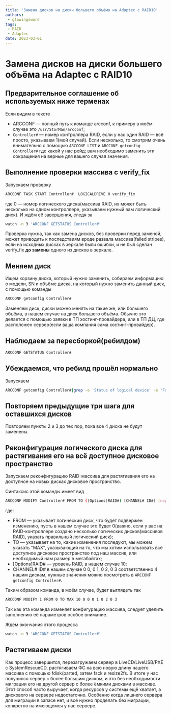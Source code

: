 ```yaml
---
title: 'Замена дисков на диски большего объёма на Adaptec с RAID10'
authors: 
 - glowingsword
tags:
 - RAID
 - Adaptec
date: 2023-03-01
---
```

# Замена дисков на диски большего объёма на Adaptec с RAID10

## Предварительное соглашение об используемых ниже терменах
Если видим в тексте
* ARCCONF — полный путь к команде arcconf, к примеру в моём случае это ```/usr/StorMan/arcconf```;
* ```Controller#``` — номер контроллера RAID, если у нас один RAID — всё просто, указываем 1(мой случай). Если несколько, то смотрим очень внимательно с помощью ```ARCCONF LIST``` и ```ARCCONF getconfig Controller#``` где какой у нас рейд;
вам необходимо заменить эти сокращения на верные для вашего случая значения.
## Выполнение проверки массива с verify_fix
Запускаем проверку
```bash
ARCCONF TASK START Controller#  LOGICALDRIVE 0 verify_fix
```
где 0 — номер логического диска(массива RAID, их может быть несколько на одном контроллере, указываем нужный вам логический диск). И ждём её завершения, следя за
```bash
watch -n 3 'ARCCONF GETSTATUS Controller#'
```
Проверка нужна, так как замена дисков, без проверки перед заменой, может приводить к последствиям вроде развала массива(failed stripes), если на исходных дисках в зеркале были ошибки, и не был сделан verify_fix **до замены** одного из дисков в зеркале.
## Меняем диск
Ищем корзину диска, который нужно заменить, собираем информацию о модели, SN и объёме диска, на который нужно заменить данный диск, с помощью команды
```bash
ARCCONF getconfig Controller#
```
Заменяем диск, диски можно менять на такие же, или большего объёма, в нашем случае на диск большего объёма. Обычно это делается с помощью заявки в ТП хостинг-провайдера, или в ТП ДЦ, где расположен сервер(если ваша компания сама хостинг-провайдер).
## Наблюдаем за пересборкой(ребилдом)
```bash
ARCCONF GETSTATUS Controller#
```
## Убеждаемся, что ребилд прошёл нормально
Запускаем
```bash
ARCCONF getconfig Controller#|grep -e 'Status of logical device' -e 'Failed stripes' 
```
## Повторяем предыдущие три шага для оставшихся дисков

Повторяем пункты 2 и 3 до тех пор, пока все 4 диска не будут заменены. 

## Реконфигурация логического диска для растягивания его на всё доступное дисковое пространство

Запускаем реконфигурацию RAID-массива для растягивания его на доступное на новых дисках дисковое пространство.

Синтаксис этой команды имеет вид
```bash
ARCCONF MODIFY Controller# FROM TO ([Options]RAID#) [CHANNEL# ID#] [noprompt]
```
где:
* FROM — указывает логический диск, что будет подвержен изменению, пусть в нашем случае это будет 0(важно, если у вас на RAID-контроллере создано несколько логических дисков(массивов RAID), указать правильный логический диск);
* TO — указывает на то, какие изменения последуют, мы можем указать "MAX", указывающий на то, что мы хотим использовать всё доступное дисковое пространство под наш массив, или необходимый нам размер в мегабайтах;
* [Options]RAID# — уровень RAID, в нашем случае 10;
* CHANNEL# ID# в нашем случае 0 0, 0 1, 0 2, 0 3 соответственно 4 нашим дискам, нужные значения можно посмотреть в ```ARCCONF getconfig Controller#```.

Таким образом команда, в моём случае, будет выглядеть так

```bash
ARCCONF MODIFY 1 FROM 0 TO MAX 10 0 0 0 1 0 2 0 3
```

Так как эта команда изменяет конфигурацию массива, следует уделить заполнению её параметров особое внимание.

Ждём окончания этого процесса
```bash
watch -n 3 'ARCCONF GETSTATUS Controller#'
```
## Растягиваем диски

Как процесс завершится, перезагружаем сервер в LiveCD/LiveUSB/PXE с SystemRescueCD, растягиваем ФС на всю новую длину нашего массива с помощью fdisk/parted, затем fsck и resize2fs. В итоге у нас получился сервер с более большим диском, и это без необходимости миграции его на другой сервер с более ёмкими дисками в массиве. Этот способ часто выручает, когда ресурсов у системы ещё хватает, а дискового на сервере недостаточно. Особенно когда лишнего сервера для миграции в запасе нет, и всё нужно проделать без миграции, конкретно на имеющемся у нас сервере.